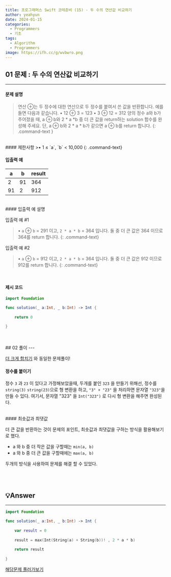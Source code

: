 ```yaml
---
title: 프로그래머스 Swift 코테준비 (15) - 두 수의 연산값 비교하기
author: yeahyun
date: 2024-01-15
categories:
  - Programmers
  - 기초
tags:
  - Algorithm
  - Programmers
image: https://ifh.cc/g/wvbwro.png
---
```

## 01 문제 : 두 수의 연산값 비교하기
---
#### 문제 설명

>연산 ⊕는 두 정수에 대한 연산으로 두 정수를 붙여서 쓴 값을 반환합니다. 예를 들면 다음과 같습니다.
>	• 12 ⊕ 3 = 123
>	• 3 ⊕ 12 = 312
>양의 정수 a와 b가 주어졌을 때, a ⊕ b와 2 * a *b 중 더 큰 값을 return하는 solution 함수를 완성해 주세요.
>단, a ⊕ b와 2 * a * b가 같으면 a ⊕ b를 return 합니다.
{: .command-text }


<br>
#### 제한사항
>• 1 ≤ `a`, `b` < 10,000
{: .command-text}



<br>

#### 입출력 예

| a | b | result |
| ---- | ---- | ---- |
| 2 | 91 | 364 |
| 91 | 2 | 912 |


<br>
#### 입출력 예 설명

입출력 예 #1
>• `a` ⊕ `b` = 291 이고, `2 * a * b` = 364 입니다. 둘 중 더 큰 값은 364 이므로 
>364를 return 합니다.
{: .command-text}

입출력 예 #2
>•  `a` ⊕ `b` = 912 이고, `2 * a * b` = 364 입니다. 둘 중 더 큰 값은 912 이므로 
>912를 return 합니다.
{: .command-text}

<br>


#### 제시 코드

```swift
import Foundation

func solution(_ a:Int, _ b:Int) -> Int {
    
    return 0
    
}
```


<br>
<br>
## 02 풀이 
---

[더 크게 합치기](https://yeahyunkim.github.io/posts/%ED%94%84%EB%A1%9C%EA%B7%B8%EB%9E%98%EB%A8%B8%EC%8A%A4-Swift-%EC%BD%94%ED%85%8C%EC%A4%80%EB%B9%84-(12)/) 와 동일한 문제풀이!

#### 정수를 붙이기

정수 `3` 과 `23` 이 있다고 가정해보았을때, 두개를 붙인 `323` 을 만들기 위해선,
정수를 `string(3)` `string(23)`으로 형 변환을 하고, `"3" + "23"` 을 처리하면 문자열 `"323"`을 만들 수 있다.
여기서, 문자열 "323" 을 `Int("323")` 로 다시 형 변환을 해주면 완성된다.

<br>
#### 최솟값과 최댓값

더 큰 값을 반환하는 것이 문제의 포인트,
최솟값과 최댓값을 구하는 방식을 활용해보기로 했다.

- a 와 b 중 더 작은 값을 구할때는 `min(a, b)` 
- a 와 b 중 더 큰 값을 구할때에는 `max(a, b)`


두개의 방식을 사용하여 문제를 해결 할 수 있었다.
 

<br>
<br>

## 💡Answer
---

```swift
import Foundation

func solution(_ a:Int, _ b:Int) -> Int {
    
    var result = 0
    
    result = max(Int(String(a) + String(b))! , 2 * a * b)
    
    return result
    
}
```


[해당문제 풀러가보기](https://school.programmers.co.kr/learn/courses/30/lessons/181938)


